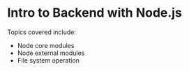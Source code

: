 # Intro to Backend with Node.js
Topics covered include:
- Node core modules
- Node external modules
- File system operation

